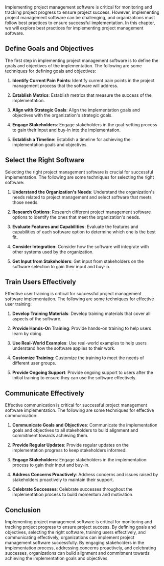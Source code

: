 
Implementing project management software is critical for monitoring and tracking project progress to ensure project success. However, implementing project management software can be challenging, and organizations must follow best practices to ensure successful implementation. In this chapter, we will explore best practices for implementing project management software.

Define Goals and Objectives
---------------------------

The first step in implementing project management software is to define the goals and objectives of the implementation. The following are some techniques for defining goals and objectives:

1. **Identify Current Pain Points**: Identify current pain points in the project management process that the software will address.

2. **Establish Metrics**: Establish metrics that measure the success of the implementation.

3. **Align with Strategic Goals**: Align the implementation goals and objectives with the organization's strategic goals.

4. **Engage Stakeholders**: Engage stakeholders in the goal-setting process to gain their input and buy-in into the implementation.

5. **Establish a Timeline**: Establish a timeline for achieving the implementation goals and objectives.

Select the Right Software
-------------------------

Selecting the right project management software is crucial for successful implementation. The following are some techniques for selecting the right software:

1. **Understand the Organization's Needs**: Understand the organization's needs related to project management and select software that meets those needs.

2. **Research Options**: Research different project management software options to identify the ones that meet the organization's needs.

3. **Evaluate Features and Capabilities**: Evaluate the features and capabilities of each software option to determine which one is the best fit.

4. **Consider Integration**: Consider how the software will integrate with other systems used by the organization.

5. **Get Input from Stakeholders**: Get input from stakeholders on the software selection to gain their input and buy-in.

Train Users Effectively
-----------------------

Effective user training is critical for successful project management software implementation. The following are some techniques for effective user training:

1. **Develop Training Materials**: Develop training materials that cover all aspects of the software.

2. **Provide Hands-On Training**: Provide hands-on training to help users learn by doing.

3. **Use Real-World Examples**: Use real-world examples to help users understand how the software applies to their work.

4. **Customize Training**: Customize the training to meet the needs of different user groups.

5. **Provide Ongoing Support**: Provide ongoing support to users after the initial training to ensure they can use the software effectively.

Communicate Effectively
-----------------------

Effective communication is critical for successful project management software implementation. The following are some techniques for effective communication:

1. **Communicate Goals and Objectives**: Communicate the implementation goals and objectives to all stakeholders to build alignment and commitment towards achieving them.

2. **Provide Regular Updates**: Provide regular updates on the implementation progress to keep stakeholders informed.

3. **Engage Stakeholders**: Engage stakeholders in the implementation process to gain their input and buy-in.

4. **Address Concerns Proactively**: Address concerns and issues raised by stakeholders proactively to maintain their support.

5. **Celebrate Successes**: Celebrate successes throughout the implementation process to build momentum and motivation.

Conclusion
----------

Implementing project management software is critical for monitoring and tracking project progress to ensure project success. By defining goals and objectives, selecting the right software, training users effectively, and communicating effectively, organizations can implement project management software successfully. By engaging stakeholders in the implementation process, addressing concerns proactively, and celebrating successes, organizations can build alignment and commitment towards achieving the implementation goals and objectives.
